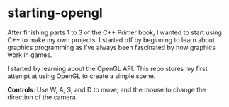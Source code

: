# starting-opengl

After finishing parts 1 to 3 of the C++ Primer book, I wanted to start using C++ to make my own projects. I started off by beginning to learn about graphics programming as I've always been fascinated by how graphics work in games. 

  I started by learning about the OpenGL API. This repo stores my first attempt at using OpenGL to create a simple scene. 
  
  **Controls**:
    Use W, A, S, and D to move, and the mouse to change the direction of the camera. 
